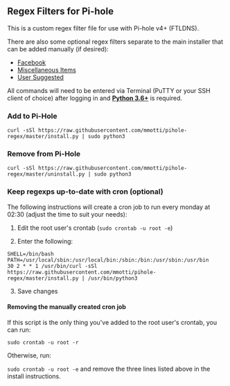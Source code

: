 ## Regex Filters for Pi-hole
This is a custom regex filter file for use with Pi-hole v4+ (FTLDNS).

There are also some optional regex filters separate to the main installer that can be added manually (if desired):
* [Facebook](https://github.com/mmotti/pihole-regex/tree/master/social)
* [Miscellaneous Items](https://github.com/mmotti/pihole-regex/tree/master/miscellaneous)
* [User Suggested](https://github.com/mmotti/pihole-regex/tree/master/user%20suggested)

All commands will need to be entered via Terminal (PuTTY or your SSH client of choice) after logging in and [**Python 3.6+**](https://github.com/mmotti/pihole-regex/issues/16) is required.

### Add to Pi-Hole
```
curl -sSl https://raw.githubusercontent.com/mmotti/pihole-regex/master/install.py | sudo python3
```

### Remove from Pi-Hole
```
curl -sSl https://raw.githubusercontent.com/mmotti/pihole-regex/master/uninstall.py | sudo python3
```

### Keep regexps up-to-date with cron (optional)
The following instructions will create a cron job to run every monday at 02:30 (adjust the time to suit your needs):

1. Edit the root user's crontab (`sudo crontab -u root -e`)

2. Enter the following:
```
SHELL=/bin/bash
PATH=/usr/local/sbin:/usr/local/bin:/sbin:/bin:/usr/sbin:/usr/bin
30 2 * * 1 /usr/bin/curl -sSl https://raw.githubusercontent.com/mmotti/pihole-regex/master/install.py | /usr/bin/python3
```
3. Save changes

#### Removing the manually created cron job
If this script is the only thing you've added to the root user's crontab, you can run:

`sudo crontab -u root -r`

Otherwise, run:

`sudo crontab -u root -e` and remove the three lines listed above in the install instructions.
